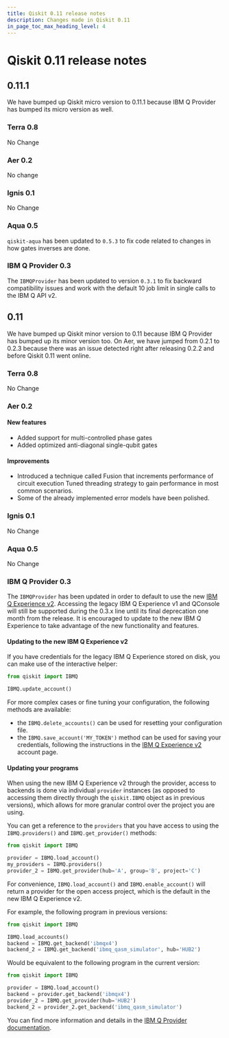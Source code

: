 ```yaml
---
title: Qiskit 0.11 release notes
description: Changes made in Qiskit 0.11
in_page_toc_max_heading_level: 4
---
```


# Qiskit 0.11 release notes

## 0.11.1

We have bumped up Qiskit micro version to 0.11.1 because IBM Q Provider has bumped its micro version as well.

<span id="terra-0-8" />

### Terra 0.8

No Change

<span id="aer-0-2" />

### Aer 0.2

No change

<span id="ignis-0-1" />

### Ignis 0.1

No Change

<span id="aqua-0-5" />

### Aqua 0.5

`qiskit-aqua` has been updated to `0.5.3` to fix code related to changes in how gates inverses are done.

<span id="id569" />

### IBM Q Provider 0.3

The `IBMQProvider` has been updated to version `0.3.1` to fix backward compatibility issues and work with the default 10 job limit in single calls to the IBM Q API v2.

<span id="qiskit-0-11" />

## 0.11

We have bumped up Qiskit minor version to 0.11 because IBM Q Provider has bumped up its minor version too. On Aer, we have jumped from 0.2.1 to 0.2.3 because there was an issue detected right after releasing 0.2.2 and before Qiskit 0.11 went online.

<span id="id570" />

### Terra 0.8

No Change

<span id="id571" />

### Aer 0.2

<span id="id572" />

#### New features

*   Added support for multi-controlled phase gates
*   Added optimized anti-diagonal single-qubit gates

#### Improvements

*   Introduced a technique called Fusion that increments performance of circuit execution Tuned threading strategy to gain performance in most common scenarios.
*   Some of the already implemented error models have been polished.

<span id="id573" />

### Ignis 0.1

No Change

<span id="id574" />

### Aqua 0.5

No Change

<span id="id575" />

### IBM Q Provider 0.3

The `IBMQProvider` has been updated in order to default to use the new [IBM Q Experience v2](https://quantum-computing.ibm.com). Accessing the legacy IBM Q Experience v1 and QConsole will still be supported during the 0.3.x line until its final deprecation one month from the release. It is encouraged to update to the new IBM Q Experience to take advantage of the new functionality and features.

#### Updating to the new IBM Q Experience v2

If you have credentials for the legacy IBM Q Experience stored on disk, you can make use of the interactive helper:

```python
from qiskit import IBMQ

IBMQ.update_account()
```

For more complex cases or fine tuning your configuration, the following methods are available:

*   the `IBMQ.delete_accounts()` can be used for resetting your configuration file.
*   the `IBMQ.save_account('MY_TOKEN')` method can be used for saving your credentials, following the instructions in the [IBM Q Experience v2](https://quantum-computing.ibm.com) account page.

#### Updating your programs

When using the new IBM Q Experience v2 through the provider, access to backends is done via individual `provider` instances (as opposed to accessing them directly through the `qiskit.IBMQ` object as in previous versions), which allows for more granular control over the project you are using.

You can get a reference to the `providers` that you have access to using the `IBMQ.providers()` and `IBMQ.get_provider()` methods:

```python
from qiskit import IBMQ

provider = IBMQ.load_account()
my_providers = IBMQ.providers()
provider_2 = IBMQ.get_provider(hub='A', group='B', project='C')
```

For convenience, `IBMQ.load_account()` and `IBMQ.enable_account()` will return a provider for the open access project, which is the default in the new IBM Q Experience v2.

For example, the following program in previous versions:

```python
from qiskit import IBMQ

IBMQ.load_accounts()
backend = IBMQ.get_backend('ibmqx4')
backend_2 = IBMQ.get_backend('ibmq_qasm_simulator', hub='HUB2')
```

Would be equivalent to the following program in the current version:

```python
from qiskit import IBMQ

provider = IBMQ.load_account()
backend = provider.get_backend('ibmqx4')
provider_2 = IBMQ.get_provider(hub='HUB2')
backend_2 = provider_2.get_backend('ibmq_qasm_simulator')
```

You can find more information and details in the [IBM Q Provider documentation](https://github.com/Qiskit/qiskit-ibmq-provider).

<span id="qiskit-0-10" />